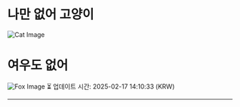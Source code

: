 
# 나만 없어 고양이

![Cat Image](https://cdn2.thecatapi.com/images/ccd.jpg)

# 여우도 없어
![Fox Image](https://randomfox.ca/images/10.jpg)
⏳ 업데이트 시간: 2025-02-17 14:10:33 (KRW)

---

